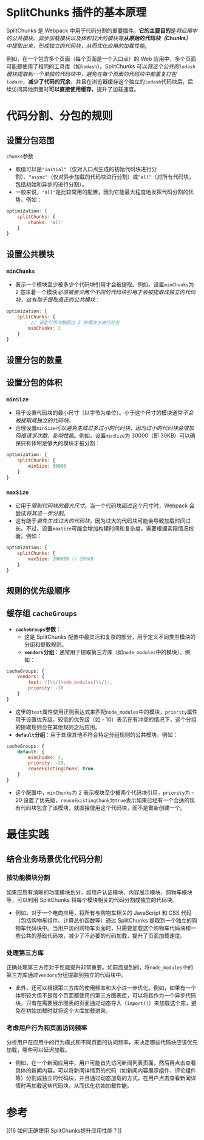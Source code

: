 
# SplitChunks 插件的基本原理

SplitChunks 是 Webpack 中用于代码分割的重要插件。**它的主要目的**是*将应用中的公共模块、异步加载模块以及体积较大的模块等**从原始的代码块（Chunks）** 中提取出来，形成独立的代码块，从而优化应用的加载性能*。

例如，在一个包含多个页面（每个页面是一个入口点）的 Web 应用中，多个页面可能都使用了相同的工具库（如`lodash`）。SplitChunks 可以*将这个公共的`lodash`模块提取到一个单独的代码块中，避免在每个页面的代码块中都重复打包`lodash`*，**减少了代码的冗余**，并且在浏览器缓存这个独立的`lodash`代码块后，后续访问其他页面时**可以直接使用缓存**，提升了加载速度。


# 代码分割、分包的规则

## 设置分包范围

`chunks`参数

- 取值可以是`"initial"`（仅对入口点生成的初始代码块进行分割）、`"async"`（仅对异步加载的代码块进行分割）或`"all"`（对所有代码块，包括初始和异步的进行分割）。
- 一般来说，`"all"`是比较常用的配置，因为它能最大程度地发挥代码分割的优势，例如：

```js
optimization: {
    splitChunks: {
        chunks: 'all'
    }
}
```

## 设置公共模块
### `minChunks`
- 表示一个模块至少被多少个代码块引用才会被提取。例如，设置`minChunks`为 2 意味着一个模块*必须被至少两个不同的代码块引用才会被提取成独立的代码块，这有助于提取真正的公共模块*：

```js
optimization: {
    splitChunks: {
	     // 设定引用次数超过 2 的模块才进行分包
        minChunks: 2
    }
}
```

## 设置分包的数量


## 设置分包的体积
### `minSize`

- 用于设置代码块的最小尺寸（以字节为单位）。小于这个尺寸的模块通常*不会被提取成独立的代码块*。
- 合理设置`minSize`可以*避免生成过多过小的代码块，因为过小的代码块会增加网络请求次数，影响性能*。例如，设置`minSize`为 30000（即 30KB）可以确保只有体积足够大的模块才被分割：

```js
optimization: {
    splitChunks: {
        minSize: 30000
    }
}
```
  

### `maxSize`
- 它用于*限制代码块的最大尺寸*。当一个代码块超过这个尺寸时，Webpack 会尝试*将其进一步分割*。
- 这有助于*避免生成过大的代码块*，因为过大的代码块可能会导致加载时间过长。不过，设置`maxSize`可能会增加构建时间和复杂度，需要根据实际情况权衡。例如：

```js
optimization: {
    splitChunks: {
        maxSize: 200000 // 200KB
    }
}
```

## 规则的优先级顺序


## 缓存组 `cacheGroups` 

- **`cacheGroups`参数**：
    - 这是 SplitChunks 配置中最灵活和复杂的部分，用于定义不同类型模块的分组和提取规则。
    - **`vendors`分组**：通常用于提取第三方库（如`node_modules`中的模块）。例如：

```js
cacheGroups: {
    vendors: {
        test: /[\\/]node_modules[\\/]/,
        priority: -10
    }
}
```

  

- 这里的`test`属性使用正则表达式来匹配`node_modules`中的模块，`priority`属性用于设置优先级，较低的优先级（如 - 10）表示在有冲突的情况下，这个分组的提取规则会在其他规则之后应用。
- **`default`分组**：用于处理其他不符合特定分组规则的公共模块。例如：

```js
cacheGroups: {
    default: {
        minChunks: 2,
        priority: -20,
        reuseExistingChunk: true
    }
}
```

  

- 这个配置中，`minChunks`为 2 表示模块至少被两个代码块引用，`priority`为 - 20 设置了优先级，`reuseExistingChunk`为`true`表示如果已经有一个合适的现有代码块包含了该模块，就直接使用这个代码块，而不是重新创建一个。

# 最佳实践

## 结合业务场景优化代码分割

### 按功能模块分割

如果应用有清晰的功能模块划分，如用户认证模块、内容展示模块、购物车模块等，可以利用 SplitChunks 将每个模块相关的代码分割成独立的代码块。
- 例如，对于一个电商应用，将所有与购物车相关的 JavaScript 和 CSS 代码（包括购物车组件、计算总价函数等）通过 SplitChunks 提取到一个独立的购物车代码块中。当用户访问购物车页面时，只需要加载这个购物车代码块和一些公共的基础代码块，减少了不必要的代码加载，提升了页面加载速度。

### 处理第三方库

正确处理第三方库对于性能提升非常重要。如前面提到的，将`node_modules`中的第三方库通过`vendors`分组提取到独立的代码块中。
- 此外，还可以根据第三方库的使用频率和大小进一步优化。例如，如果有一个体积较大但不是每个页面都使用的第三方图表库，可以将其作为一个异步代码块，只有在需要展示图表的页面通过动态导入（`import()`）来加载这个库，避免在初始加载时就将这个大库加载进来。

### 考虑用户行为和页面访问频率

分析用户在应用中的行为模式和不同页面的访问频率，来决定哪些代码块应该优先加载，哪些可以延迟加载。
- 例如，在一个新闻应用中，用户可能首先访问新闻列表页面，然后再点击查看具体的新闻内容。可以将新闻详情页的代码（如新闻内容展示组件、评论组件等）分割成独立的代码块，并且通过动态加载的方式，在用户点击查看新闻详情时再加载这些代码块，从而优化初始加载性能。

# 参考
[[16 如何正确使用 SplitChunks提升应用性能？]]